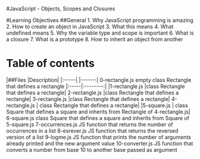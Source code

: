 #JavaScript - Objects, Scopes and Closures

#Learning Objectives
##General
	1. Why JavaScript programming is amazing
	2. How to create an object in JavaScript
	3. What this means
	4. What undefined means
	5. Why the variable type and scope is important
	6. What is a closure
	7. What is a prototype
	8. How to inherit an object from another
# Table of contents
|##Files	|Description|
|:-----| |------:|
0-rectangle.js	empty class Rectangle that defines a rectangle
|:-----|:--------:|
|1-rectangle.js	|class Rectangle that defines a rectangle|
2-rectangle.js	|class Rectangle that defines a rectangle|
3-rectangle.js	|class Rectangle that defines a rectangle|
4-rectangle.js |	class Rectangle that defines a rectangle|
|5-square.js |	class Square that defines a square and inherits from Rectangle of 4-rectangle.js|
6-square.js	class Square that defines a square and inherits from Square of 5-square.js
7-occurrences.js	JS function that returns the number of occurrences in a list
8-esrever.js	JS function that returns the reversed version of a list
9-logme.js	JS function that prints the number of arguments already printed and the new argument value
10-converter.js	JS function that converts a number from base 10 to another base passed as argument
